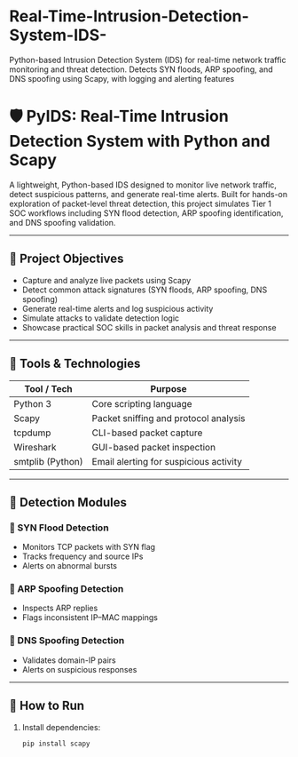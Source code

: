 # Real-Time-Intrusion-Detection-System-IDS-
Python-based Intrusion Detection System (IDS) for real-time network traffic monitoring and threat detection. Detects SYN floods, ARP spoofing, and DNS spoofing using Scapy, with logging and alerting features
# 🛡️ PyIDS: Real-Time Intrusion Detection System with Python and Scapy

A lightweight, Python-based IDS designed to monitor live network traffic, detect suspicious patterns, and generate real-time alerts. Built for hands-on exploration of packet-level threat detection, this project simulates Tier 1 SOC workflows including SYN flood detection, ARP spoofing identification, and DNS spoofing validation.

---

## 📌 Project Objectives

- Capture and analyze live packets using Scapy
- Detect common attack signatures (SYN floods, ARP spoofing, DNS spoofing)
- Generate real-time alerts and log suspicious activity
- Simulate attacks to validate detection logic
- Showcase practical SOC skills in packet analysis and threat response

---

## 🧰 Tools & Technologies

| Tool / Tech        | Purpose                                                                 |
|--------------------|-------------------------------------------------------------------------|
| Python 3           | Core scripting language                                                 |
| Scapy              | Packet sniffing and protocol analysis                                   |
| tcpdump            | CLI-based packet capture                                                |
| Wireshark          | GUI-based packet inspection                                             |
| smtplib (Python)   | Email alerting for suspicious activity                                  |

---

## 🧪 Detection Modules

### 🔹 SYN Flood Detection
- Monitors TCP packets with SYN flag
- Tracks frequency and source IPs
- Alerts on abnormal bursts

### 🔹 ARP Spoofing Detection
- Inspects ARP replies
- Flags inconsistent IP–MAC mappings

### 🔹 DNS Spoofing Detection
- Validates domain-IP pairs
- Alerts on suspicious responses

---

## 🚀 How to Run

1. Install dependencies:
   ```bash
   pip install scapy
